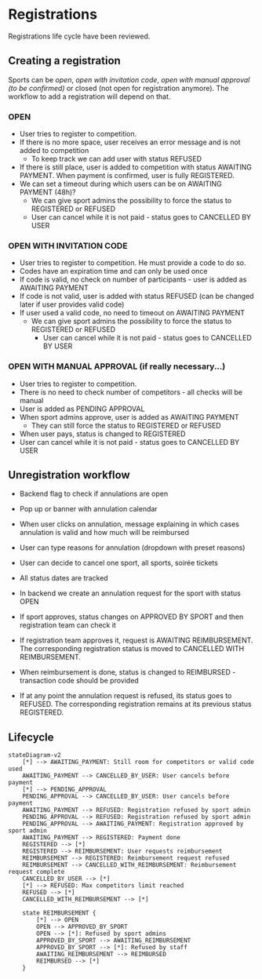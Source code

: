 # Registrations

Registrations life cycle have been reviewed.

## Creating a registration

Sports can be _open_, _open with invitation code_, _open with manual approval (to be confirmed)_ or closed (not open for registration anymore). The workflow to add a registration will depend on that.

### OPEN
* User tries to register to competition.
* If there is no more space, user receives an error message and is not added to competition
    * To keep track we can add user with status REFUSED
* If there is still place, user is added to competition with status AWAITING PAYMENT. When payment is confirmed, user is fully REGISTERED.
* We can set a timeout during which users can be on AWAITING PAYMENT (48h)?
    * We can give sport admins the possibility to force the status to REGISTERED or REFUSED
    * User can cancel while it is not paid - status goes to CANCELLED BY USER

### OPEN WITH INVITATION CODE
* User tries to register to competition. He must provide a code to do so. 
* Codes have an expiration time and can only be used once
* If code is valid, no check on number of participants - user is added as AWAITING PAYMENT
* If code is not valid, user is added with status REFUSED (can be changed later if user provides valid code)
* If user used a valid code, no need to timeout on AWAITING PAYMENT
    * We can give sport admins the possibility to force the status to REGISTERED or REFUSED
        * User can cancel while it is not paid - status goes to CANCELLED BY USER


### OPEN WITH MANUAL APPROVAL (if really necessary...)
* User tries to register to competition.
* There is no need to check number of competitors - all checks will be manual
* User is added as PENDING APPROVAL
* When sport admins approve, user is added as AWAITING PAYMENT
    * They can still force the status to REGISTERED or REFUSED
* When user pays, status is changed to REGISTERED
* User can cancel while it is not paid - status goes to CANCELLED BY USER


## Unregistration workflow

* Backend flag to check if annulations are open
* Pop up or banner with annulation calendar
* When user clicks on annulation, message explaining in which cases annulation is valid and how much will be reimbursed
* User can type reasons for annulation (dropdown with preset reasons)
* User can decide to cancel one sport, all sports, soirée tickets 
* All status dates are tracked

* In backend we create an annulation request for the sport with status OPEN
* If sport approves, status changes on APPROVED BY SPORT and then registration team can check it
* If registration team approves it, request is AWAITING REIMBURSEMENT. The corresponding registration status is moved to CANCELLED WITH REIMBURSEMENT.
* When reimbursement is done, status is changed to REIMBURSED - transaction code should be provided
* If at any point the annulation request is refused, its status goes to REFUSED. The corresponding registration remains at its previous status REGISTERED.

## Lifecycle

```mermaid
stateDiagram-v2
    [*] --> AWAITING_PAYMENT: Still room for competitors or valid code used
    AWAITING_PAYMENT --> CANCELLED_BY_USER: User cancels before payment
    [*] --> PENDING_APPROVAL
    PENDING_APPROVAL --> CANCELLED_BY_USER: User cancels before payment
    AWAITING_PAYMENT --> REFUSED: Registration refused by sport admin
    PENDING_APPROVAL --> REFUSED: Registration refused by sport admin
    PENDING_APPROVAL --> AWAITING_PAYMENT: Registration approved by sport admin
    AWAITING_PAYMENT --> REGISTERED: Payment done
    REGISTERED --> [*]
    REGISTERED --> REIMBURSEMENT: User requests reimbursement
    REIMBURSEMENT --> REGISTERED: Reimbursement request refused
    REIMBURSEMENT --> CANCELLED_WITH_REIMBURSEMENT: Reimbursement request complete
    CANCELLED_BY_USER --> [*]
    [*] --> REFUSED: Max competitors limit reached
    REFUSED --> [*]
    CANCELLED_WITH_REIMBURSEMENT --> [*]

    state REIMBURSEMENT {
        [*] --> OPEN
        OPEN --> APPROVED_BY_SPORT
        OPEN --> [*]: Refused by sport admins
        APPROVED_BY_SPORT --> AWAITING_REIMBURSEMENT
        APPROVED_BY_SPORT --> [*]: Refused by staff
        AWAITING_REIMBURSEMENT --> REIMBURSED
        REIMBURSED --> [*]
    }
```